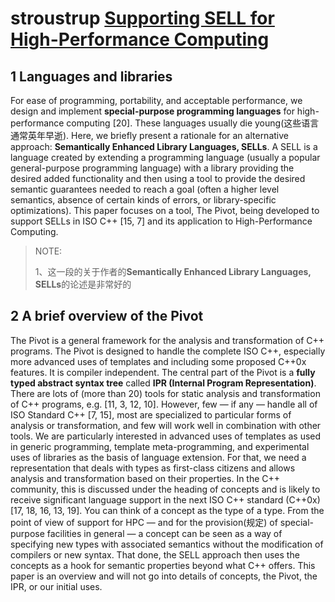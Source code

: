 # stroustrup [Supporting SELL for High-Performance Computing](https://www.stroustrup.com/SELL-HPC.pdf)

## 1 Languages and libraries

For ease of programming, portability, and acceptable performance, we design and implement **special-purpose programming languages** for high-performance computing [20]. These languages usually die young(这些语言通常英年早逝). Here, we briefly present a rationale for an alternative approach: **Semantically Enhanced Library Languages, SELLs**. A SELL is a language created by extending a programming language (usually a popular general-purpose programming language) with a library providing the desired added functionality and then using a tool to provide the desired semantic guarantees needed to reach a goal (often a higher level semantics, absence of certain kinds of errors, or library-specific optimizations). This paper focuses on a tool, The Pivot, being developed to support SELLs in ISO C++ [15, 7] and its application to High-Performance Computing.

> NOTE: 
>
> 1、这一段的关于作者的**Semantically Enhanced Library Languages, SELLs**的论述是非常好的
>
> 

## 2 A brief overview of the Pivot

The Pivot is a general framework for the analysis and transformation of C++ programs. The Pivot is designed to handle the complete ISO C++, especially more advanced uses of templates and including some proposed C++0x features. It is compiler independent. The central part of the Pivot is a **fully typed abstract syntax tree** called **IPR (Internal Program Representation)**. There are lots of (more than 20) tools for static analysis and transformation of C++ programs, e.g. [11, 3, 12, 10]. However, few — if any — handle all of ISO Standard C++ [7, 15], most are specialized to particular forms of analysis or transformation, and few will work well in combination with other tools. We are particularly interested in advanced uses of templates as used in generic programming, template meta-programming, and experimental uses of libraries as the basis of language extension. For that, we need a representation that deals with types as first-class citizens and allows analysis and transformation based on their properties. In the C++ community, this is discussed under the heading of concepts and is likely to receive significant language support in the next ISO C++ standard (C++0x) [17, 18, 16, 13, 19]. You can think of a concept as the type of a type. From the point of view of support for HPC — and for the provision(规定) of special-purpose facilities in general — a concept can be seen as a way of specifying new types with associated semantics without the modification of compilers or new syntax. That done, the SELL approach then uses the concepts as a hook for semantic properties beyond what C++ offers. This paper is an overview and will not go into details of concepts, the Pivot, the IPR, or our initial uses.

